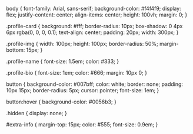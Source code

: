 
body {
  font-family: Arial, sans-serif;
  background-color: #f4f4f9;
  display: flex;
  justify-content: center;
  align-items: center;
  height: 100vh;
  margin: 0;
}

.profile-card {
  background: #fff;
  border-radius: 10px;
  box-shadow: 0 4px 6px rgba(0, 0, 0, 0.1);
  text-align: center;
  padding: 20px;
  width: 300px;
}

.profile-img {
  width: 100px;
  height: 100px;
  border-radius: 50%;
  margin-bottom: 15px;
}

.profile-name {
  font-size: 1.5em;
  color: #333;
}

.profile-bio {
  font-size: 1em;
  color: #666;
  margin: 10px 0;
}

button {
  background-color: #007bff;
  color: white;
  border: none;
  padding: 10px 15px;
  border-radius: 5px;
  cursor: pointer;
  font-size: 1em;
}

button:hover {
  background-color: #0056b3;
}

.hidden {
  display: none;
}

#extra-info {
  margin-top: 15px;
  color: #555;
  font-size: 0.9em;
}
